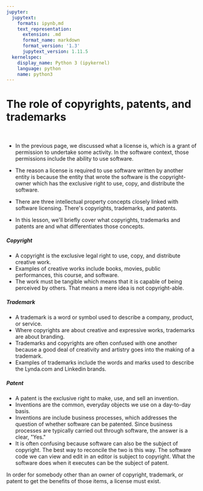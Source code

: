 ```yaml
---
jupyter:
  jupytext:
    formats: ipynb,md
    text_representation:
      extension: .md
      format_name: markdown
      format_version: '1.3'
      jupytext_version: 1.11.5
  kernelspec:
    display_name: Python 3 (ipykernel)
    language: python
    name: python3
---
```


<!-- #region -->
# The role of copyrights, patents, and trademarks


<br/>

- In the previous page, we discussed what a license is, which is a grant of permission to undertake some activity. In the software context, those permissions include the ability to use software. 


- The reason a license is required to use software written by another entity is because the entity that wrote the software is the copyright-owner which has the exclusive right to use, copy, and distribute the software. 


- There are three intellectual property concepts closely linked with software licensing. There's copyrights, trademarks, and patents.


- In this lesson, we'll briefly cover what copyrights, trademarks and patents are and what differentiates those concepts. 


##### Copyright


- A copyright is the exclusive legal right to use, copy, and distribute creative work. 
- Examples of creative works include books, movies, public performances, this course, and software. 
- The work must be tangible which means that it is capable of being perceived by others. That means a mere idea is not copyright-able. 


##### Trademark


- A trademark is a word or symbol used to describe a company, product, or service. 
- Where copyrights are about creative and expressive works, trademarks are about branding. 
- Trademarks and copyrights are often confused with one another because a good deal of creativity and artistry goes into the making of a trademark. 
- Examples of trademarks include the words and marks used to describe the Lynda.com and Linkedin brands. 


##### Patent


- A patent is the exclusive right to make, use, and sell an invention. 
- Inventions are the common, everyday objects we use on a day-to-day basis. 
- Inventions are include business processes, which addresses the question of whether software can be patented. Since business processes are typically carried out through software, the answer is a clear, "Yes." 
- It is often confusing because software can also be the subject of copyright. The best way to reconcile the two is this way. The software code we can view and edit in an editor is subject to copyright. What the software does when it executes can be the subject of patent. 



In order for somebody other than an owner of copyright, trademark, or patent to get the benefits of those items, a license must exist. 
<!-- #endregion -->
